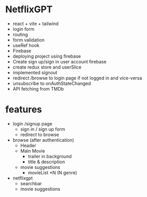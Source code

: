 # NetflixGPT

- react + vite + tailwind
- login form
- routing
- form validation
- useRef hook
- Firebase
- deploying project using firebase
- Create sign up/sign in user account firebase
- create redux store and userSlice
- implemented signout
- redirect /browse to login page if not logged in and vice-versa
- unsubscribe to onAuthStateChanged
- API fetching from TMDb 

# features
- login /signup page
    - sign in / sign up form
    - redirect to browse
- browse (after authentication)
    - Header
    - Main Movie
        - trailer in background
        - title & description
    - movie suggestions
        - movieList *N (N genre)
- netflixgpt 
    - searchbar
    - movie suggestions
